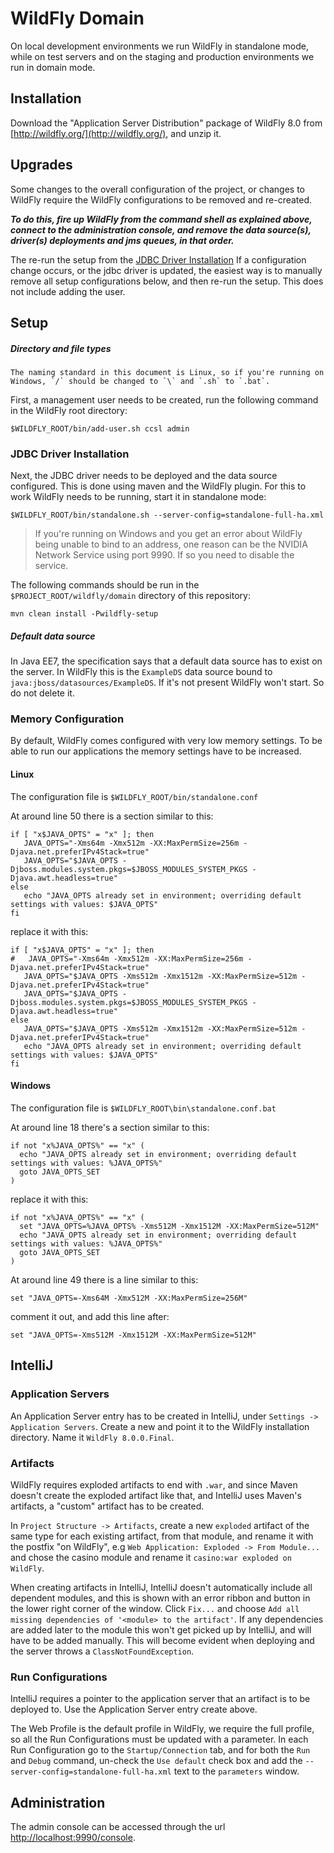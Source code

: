 # WildFly Domain

On local development environments we run WildFly in standalone mode, while on test servers and on the staging and production environments we run in domain mode.

## Installation

Download the "Application Server Distribution" package of WildFly 8.0 from [http://wildfly.org/](http://wildfly.org/), and unzip it.

## <a name="upgrade"><a/> Upgrades

Some changes to the overall configuration of the project, or changes to WildFly require the WildFly configurations to be removed and re-created.

__*To do this, fire up WildFly from the command shell as explained above, connect to the administration console, and remove the data source(s), driver(s)
deployments and jms queues, in that order.*__

The re-run the setup from the [JDBC Driver Installation](#jdbd-driver-installation)
If a configuration change occurs, or the jdbc driver is updated, the easiest way is to manually remove all setup configurations below, and then re-run the setup. This
does not include adding the user.

## Setup

##### Directory and file types

    The naming standard in this document is Linux, so if you're running on Windows, `/` should be changed to `\` and `.sh` to `.bat`.

First, a management user needs to be created, run the following command in the WildFly root directory:

    $WILDFLY_ROOT/bin/add-user.sh ccsl admin

### <a name="jdbc-driver-installation"></a> JDBC Driver Installation

Next, the JDBC driver needs to be deployed and the data source configured. This is done using maven and the WildFly plugin. For this to work WildFly
needs to be running, start it in standalone mode:

    $WILDFLY_ROOT/bin/standalone.sh --server-config=standalone-full-ha.xml

> If you're running on Windows and you get an error about WildFly being unable to bind to an address, one reason can be the NVIDIA Network Service using port 9990.
If so you need to disable the service.

The following commands should be run in the `$PROJECT_ROOT/wildfly/domain` directory of this repository:

    mvn clean install -Pwildfly-setup

##### Default data source

In Java EE7, the specification says that a default data source has to exist on the server. In WildFly this is the `ExampleDS` data source bound to
`java:jboss/datasources/ExampleDS`. If it's not present WildFly won't start. So do not delete it.

### Memory Configuration

By default, WildFly comes configured with very low memory settings. To be able to run our applications the memory settings have to be increased.

#### Linux

The configuration file is `$WILDFLY_ROOT/bin/standalone.conf`

At around line 50 there is a section similar to this:

    if [ "x$JAVA_OPTS" = "x" ]; then
       JAVA_OPTS="-Xms64m -Xmx512m -XX:MaxPermSize=256m -Djava.net.preferIPv4Stack=true"
       JAVA_OPTS="$JAVA_OPTS -Djboss.modules.system.pkgs=$JBOSS_MODULES_SYSTEM_PKGS -Djava.awt.headless=true"
    else
       echo "JAVA_OPTS already set in environment; overriding default settings with values: $JAVA_OPTS"
    fi


replace it with this:

    if [ "x$JAVA_OPTS" = "x" ]; then
    #   JAVA_OPTS="-Xms64m -Xmx512m -XX:MaxPermSize=256m -Djava.net.preferIPv4Stack=true"
       JAVA_OPTS="$JAVA_OPTS -Xms512m -Xmx1512m -XX:MaxPermSize=512m -Djava.net.preferIPv4Stack=true"
       JAVA_OPTS="$JAVA_OPTS -Djboss.modules.system.pkgs=$JBOSS_MODULES_SYSTEM_PKGS -Djava.awt.headless=true"
    else
       JAVA_OPTS="$JAVA_OPTS -Xms512m -Xmx1512m -XX:MaxPermSize=512m -Djava.net.preferIPv4Stack=true"
       echo "JAVA_OPTS already set in environment; overriding default settings with values: $JAVA_OPTS"
    fi

#### Windows

The configuration file is `$WILDFLY_ROOT\bin\standalone.conf.bat`

At around line 18 there's a section similar to this:

    if not "x%JAVA_OPTS%" == "x" (
      echo "JAVA_OPTS already set in environment; overriding default settings with values: %JAVA_OPTS%"
      goto JAVA_OPTS_SET
    )

replace it with this:

    if not "x%JAVA_OPTS%" == "x" (
      set "JAVA_OPTS=%JAVA_OPTS% -Xms512M -Xmx1512M -XX:MaxPermSize=512M"
      echo "JAVA_OPTS already set in environment; overriding default settings with values: %JAVA_OPTS%"
      goto JAVA_OPTS_SET
    )

At around line 49 there is a line similar to this:

    set "JAVA_OPTS=-Xms64M -Xmx512M -XX:MaxPermSize=256M"

comment it out, and add this line after:

    set "JAVA_OPTS=-Xms512M -Xmx1512M -XX:MaxPermSize=512M"

## IntelliJ

### Application Servers

An Application Server entry has to be created in IntelliJ, under `Settings -> Application Servers`. Create a new and point it to the WildFly installation directory.
Name it `WildFly 8.0.0.Final`.

### Artifacts

WildFly requires exploded artifacts to end with `.war`, and since Maven doesn't create the exploded artifact like that, and IntelliJ uses Maven's artifacts,
a "custom" artifact has to be created.

In `Project Structure -> Artifacts`, create a new `exploded` artifact of the same type for each existing artifact, from that module, and rename it with the postfix
"on WildFly", e.g `Web Application: Exploded -> From Module...` and chose the casino module and rename it `casino:war exploded on WildFly`.

When creating artifacts in IntelliJ, IntelliJ doesn't automatically include all dependent modules, and this is shown with an error ribbon and button in the lower right
corner of the window. Click `Fix...` and choose `Add all missing dependencies of '<module> to the artifact'`. If any dependencies are added later to the module this
won't get picked up by IntelliJ, and will have to be added manually. This will become evident when deploying and the server throws a `ClassNotFoundException`.

### Run Configurations

IntelliJ requires a pointer to the application server that an artifact is to be deployed to. Use the Application Server entry create above.

The Web Profile is the default profile in WildFly, we require the full profile, so all the Run Configurations must be updated with a parameter.
In each Run Configuration go to the `Startup/Connection` tab, and for both the `Run` and `Debug` command, un-check the `Use default` check box and add the
`--server-config=standalone-full-ha.xml` text to the `parameters` window.

## Administration

The admin console can be accessed through the url [http://localhost:9990/console](http://localhost:9990/console).
